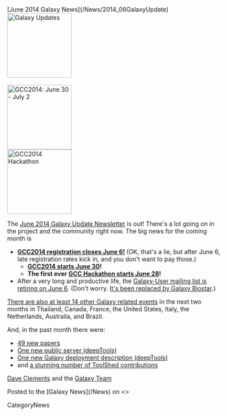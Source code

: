 <div class='newsItemHeader'>[June 2014 Galaxy News](/News/2014_06GalaxyUpdate)</div>

<div class='right'>
<a href='/GalaxyUpdates/2014_06/'><img src='/Images/Logos/GalaxyUpdate200.png' alt='Galaxy Updates' width=150 /></a><br /><br /> <a href='/GalaxyUpdates/2014_06/#registration-closes-june-6'><img src='/Images/Logos/GCC2014LogoWide200.png' alt='GCC2014: June 30 - July 2' width="150" /></a><br />
<a href='/GalaxyUpdates/2014_05/#galaxy-hackathon-at-gcc2014'><img src='/Images/Logos/GCC2014HackLogoSquare.png' alt='GCC2014 Hackathon' width="150" /></a> 
</div>

The [June 2014 Galaxy Update Newsletter](/GalaxyUpdates/2014_06) is out!  There's a lot going on in the project and the community right now.  The big news for the coming month is
 
* **[GCC2014 registration closes June 6!](/GalaxyUpdates/2014_06/#gcc2014-june-30---july-2-baltimore)**
    (OK, that's a lie, but after June 6, late registration rates kick in, and you don't want to pay those.)
  * **[GCC2014 starts June 30](/GalaxyUpdates/2014_06/#gcc2014-june-30---july-2-baltimore)!**
  * **The first ever [GCC Hackathon starts June 28](/GalaxyUpdates/2014_06/#galaxy-hackathon-at-gcc2014)!**
* After a very long and productive life, the [Galaxy-User mailing list is retiring on June 6](/GalaxyUpdates/2014_06/#galaxy-user-being-retired-june-6).  (Don't worry. [It's been replaced by Galaxy Biostar](/GalaxyUpdates/2014_06/#galaxy-user-being-retired-june-6).)

[There are also at least 14 other Galaxy related events](/GalaxyUpdates/2014_06/#other-events) in the next two months in Thailand, Canada, France, the United States, Italy, the Netherlands, Australia, and Brazil.

And, in the past month there were:

* [49 new papers](/GalaxyUpdates/2014_06/#new-papers)
* [One new public server (deepTools)](/GalaxyUpdates/2014_06/#new-public-servers)
* [One new Galaxy deployment description (deepTools)](/GalaxyUpdates/2014_06/#galaxy-community-hubs)
* and [a stunning number of ToolShed contributions](/GalaxyUpdates/2014_06/#toolshed-contributions)

[Dave Clements](/DaveClements) and the [Galaxy Team](/GalaxyTeam)

<div class='newsItemFooter'>Posted to the [Galaxy News](/News) on <<Date(2014-05-30T07:28:54Z)>></div>

CategoryNews
